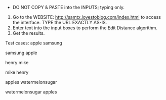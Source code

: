 * DO NOT COPY & PASTE into the INPUTS; typing only.

1. Go to the WEBSITE: http://samtx.lovestoblog.com/index.html to access the interface. TYPE the URL EXACTLY AS-IS. 
2. Enter text into the input boxes to perform the Edit Distance algorithm.
3. Get the results. 

Test cases:
apple
samsung

samsung
apple

henry
mike

mike
henry

apples
watermelonsugar

watermelonsugar 
apples
